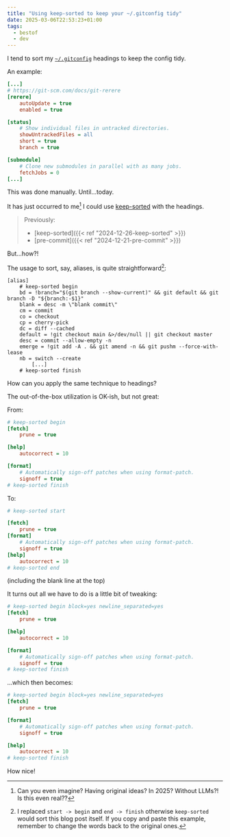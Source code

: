 ```yaml
---
title: "Using keep-sorted to keep your ~/.gitconfig tidy"
date: 2025-03-06T22:53:23+01:00
tags:
  - bestof
  - dev
---
```


I tend to sort my
[`~/.gitconfig`](https://github.com/thiagowfx/.dotfiles/blob/master/git/.gitconfig)
headings to keep the config tidy.

An example:

```ini
[...]
# https://git-scm.com/docs/git-rerere
[rerere]
	autoUpdate = true
	enabled = true

[status]
	# Show individual files in untracked directories.
	showUntrackedFiles = all
	short = true
	branch = true

[submodule]
	# Clone new submodules in parallel with as many jobs.
	fetchJobs = 0
[...]
```

This was done manually. Until...today.

It has just occurred to me[^1] I could use
[keep-sorted](https://github.com/google/keep-sorted) with the headings.

> Previously:
>
> - [keep-sorted]({{< ref "2024-12-26-keep-sorted" >}})
> - [pre-commit]({{< ref "2024-12-21-pre-commit" >}})

But...how?!

The usage to sort, say, aliases, is quite straightforward[^2]:

```
[alias]
	# keep-sorted begin
	bd = !branch="$(git branch --show-current)" && git default && git branch -D "${branch:-$1}"
	blank = desc -m \"blank commit\"
	cm = commit
	co = checkout
	cp = cherry-pick
	dc = diff --cached
	default = !git checkout main &>/dev/null || git checkout master
	desc = commit --allow-empty -n
	emerge = !git add -A . && git amend -n && git pushm --force-with-lease
	nb = switch --create
        [...]
	# keep-sorted finish
```

How can you apply the same technique to headings?

The out-of-the-box utilization is OK-ish, but not great:

From:

```ini
# keep-sorted begin
[fetch]
	prune = true

[help]
	autocorrect = 10

[format]
	# Automatically sign-off patches when using format-patch.
	signoff = true
# keep-sorted finish
```

To:

```ini
# keep-sorted start

[fetch]
	prune = true
[format]
	# Automatically sign-off patches when using format-patch.
	signoff = true
[help]
	autocorrect = 10
# keep-sorted end
```

(including the blank line at the top)

It turns out all we have to do is a little bit of tweaking:

```ini
# keep-sorted begin block=yes newline_separated=yes
[fetch]
	prune = true

[help]
	autocorrect = 10

[format]
	# Automatically sign-off patches when using format-patch.
	signoff = true
# keep-sorted finish
```

...which then becomes:

```ini
# keep-sorted begin block=yes newline_separated=yes
[fetch]
	prune = true

[format]
	# Automatically sign-off patches when using format-patch.
	signoff = true

[help]
	autocorrect = 10
# keep-sorted finish
```

How nice!


[^1]: Can you even imagine? Having original ideas? In 2025? Without LLMs?! Is
    this even real??

[^2]: I replaced `start -> begin` and `end -> finish` otherwise `keep-sorted`
    would sort this blog post itself. If you copy and paste this example,
    remember to change the words back to the original ones.
